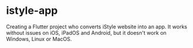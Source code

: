 # istyle-app
Creating a Flutter project who converts iStyle website into an app. It works without issues on iOS, iPadOS and Android, but it doesn't work on Windows, Linux or MacOS.
